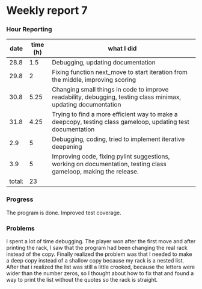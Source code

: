 # Weekly report 7

### Hour Reporting
| **date** | **time (h)** | **what I did** 
| --------- | ----------- | --------- 
| 28.8 | 1.5 | Debugging, updating documentation
| 29.8 | 2 | Fixing function next_move to start iteration from the middle, improving scoring
| 30.8 | 5.25 | Changing small things in code to improve readability, debugging, testing class minimax, updating documentation
| 31.8 | 4.25 | Trying to find a more efficient way to make a deepcopy, testing class gameloop, updating test documentation
| 2.9 | 5 | Debugging, coding, tried to implement iterative deepening
| 3.9 | 5 | Improving code, fixing pylint suggestions, working on documentation, testing class gameloop, making the release.
| total: | 23

### Progress
The program is done. Improved test coverage.

### Problems
I spent a lot of time debugging. The player won after the first move and after printing the rack, I saw that the program had been changing the real rack instead of the copy. Finally realized the problem was that I needed to make a deep copy instead of a shallow copy because my rack is a nested list. After that i realized the list was still a little crooked, because the letters were wider than the number zeros, so I thought about how to fix that and found a way to print the list without the quotes so the rack is straight.
